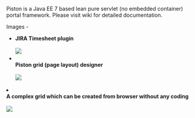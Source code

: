 Piston is a Java EE 7 based lean pure servlet (no embedded container) portal framework. Please visit wiki for detailed documentation.

Images -

<ul>
<li>
    <b>JIRA Timesheet plugin</b>
    <br/>
    <br/>
    <img src="http://pbs.twimg.com/media/B0pqKyCIMAA6Rj-.png:large" />
</li>
<li>
    <br/>
    <b>Piston grid (page layout) designer</b>
    <br/>
    <br/>
    <img src="http://pbs.twimg.com/media/B0sGkUVCUAEHBHo.png" />
</li>
</ul>
<li>
    <br/>
    <b>A complex grid which can be created from browser without any coding</b>
    <br/>
    <br/>
    <img src="http://pbs.twimg.com/media/B0sGkQKCAAA1jhD.png" />
</li>
</ul>
